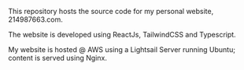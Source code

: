 This repository hosts the source code for my personal website, 214987663.com.

The website is developed using ReactJs, TailwindCSS and Typescript.

My website is hosted @ AWS using a Lightsail Server running Ubuntu; content is served using Nginx.
